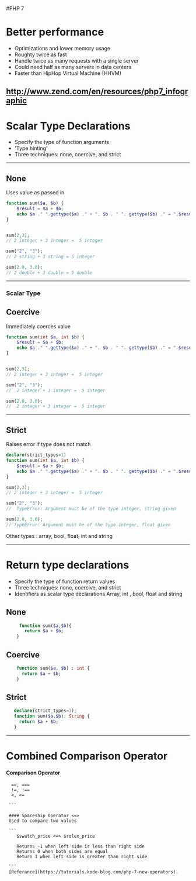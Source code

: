 #PHP 7

# Better  performance

- Optimizations and lower memory usage
- Roughty twice as fast
- Handle twice as many requests with a single server
- Could need half as many servers in data centers
- Faster than HipHop Virtual Machine (HHVM)

## http://www.zend.com/en/resources/php7_infographic

# Scalar Type Declarations

- Specify the type of function arguments
- 'Type hinting'
- Three techniques: none, coercive, and strict

---------------------------------------

## None
 Uses value as passed in
 
 ```PHP
 function sum($a, $b) {
     $result = $a + $b;
     echo $a ." ".gettype($a) ." + ". $b . " ". gettype($b) ." = ".$result ." ". gettype($result);
 }


 sum(2,3);
 // 2 integer + 3 integer =  5 integer

 sum("2", "3");
 // 2 string + 3 string = 5 integer

 sum(2.0, 3.0);
 // 2 double + 3 double = 5 double
  ```
  
----------------------------------------

### Scalar Type
## Coercive
 Immediately coerces value

 ```PHP
 function sum(int $a, int $b) {
     $result = $a + $b;
     echo $a ." ".gettype($a) ." + ". $b . " ". gettype($b) ." = ".$result ." ". gettype($result);
 }
 
 
 sum(2,3);
 // 2 integer + 3 integer =  5 integer

 sum("2", "3");
 //  2 integer + 3 integer =  5 integer

 sum(2.0, 3.0);
 //  2 integer + 3 integer =  5 integer
 ```
---------------------------------------

## Strict
 Raises error if type does not match

 ```PHP
 declare(strict_types=1)
 function sum(int $a, int $b) {
     $result = $a + $b;
     echo $a ." ".gettype($a) ." + ". $b . " ". gettype($b) ." = ".$result ." ". gettype($result);
 }

 sum(2,3);
 // 2 integer + 3 integer =  5 integer

 sum("2", "3");
 //  TypeError: Argument must be of the type integer, string given

 sum(2.0, 3.0);
 // TypeError: Argument must be of the type integer, float given
 ```

Other types : array, bool, float, int and string

---

# Return type declarations 
- Specify the type of function return values
- Three techniques: none, coercive, and strict
- Identifiers as scalar type declarations
   Array, int , bool, float and string
   
## None
```PHP
     function sum($a,$b){
       return $a + $b;
    }
```

## Coercive
```PHP
    function sum($a, $b) : int {
      return $a + $b;
    }
 ```
 
 ## Strict
 ```PHP
    declare(strict_types=1);
    function sum($a,$b): String {
      return $a + $b;
    }
 ```   
-------

# Combined Comparison Operator
   #### Comparison Operator
   
   ```
     ==, ===
     !=, !==
     <, <=
     
    ```
    
    #### Spaceship Operator <=>
    Used to compare two values
    
    ```
       $swatch_price <=> $rolex_price
       
       Returns -1 when left side is less than right side
       Returns 0 when both sides are equal
       Return 1 when left side is greater than right side
    
    ```
    [Referance](https://tutorials.kode-blog.com/php-7-new-operators).
   
